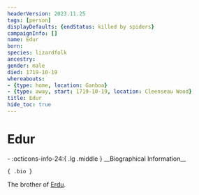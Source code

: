 ```yaml
---
headerVersion: 2023.11.25
tags: [person]
displayDefaults: {endStatus: killed by spiders}
campaignInfo: []
name: Edur
born:
species: lizardfolk
ancestry:
gender: male
died: 1719-10-19
whereabouts:
- {type: home, location: Ganboa}
- {type: away, start: 1719-10-19, location: Cleenseau Wood}
title: Edur
hide_toc: true
---
```

# Edur
<div class="grid cards ext-narrow-margin ext-one-column" markdown>
- :octicons-info-24:{ .lg .middle } __Biographical Information__

    { .bio }

</div>


The brother of [Erdu](<./erdu.md>).

